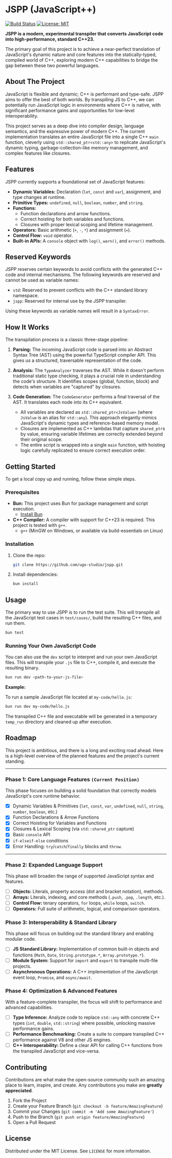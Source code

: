 # JSPP (JavaScript++)

[![Build Status](https://img.shields.io/badge/build-passing-brightgreen)](https://github.com/ugo-studio/jspp)
[![License: MIT](https://img.shields.io/badge/License-MIT-yellow.svg)](https://opensource.org/licenses/MIT)

**JSPP is a modern, experimental transpiler that converts JavaScript code into high-performance, standard C++23.**

The primary goal of this project is to achieve a near-perfect translation of JavaScript's dynamic nature and core features into the statically-typed, compiled world of C++, exploring modern C++ capabilities to bridge the gap between these two powerful languages.

## About The Project

JavaScript is flexible and dynamic; C++ is performant and type-safe. JSPP aims to offer the best of both worlds. By transpiling JS to C++, we can potentially run JavaScript logic in environments where C++ is native, with significant performance gains and opportunities for low-level interoperability.

This project serves as a deep dive into compiler design, language semantics, and the expressive power of modern C++. The current implementation translates an entire JavaScript file into a single C++ `main` function, cleverly using `std::shared_ptr<std::any>` to replicate JavaScript's dynamic typing, garbage-collection-like memory management, and complex features like closures.

## Features

JSPP currently supports a foundational set of JavaScript features:

- **Dynamic Variables:** Declaration (`let`, `const` and `var`), assignment, and type changes at runtime.
- **Primitive Types:** `undefined`, `null`, `boolean`, `number`, and `string`.
- **Functions:**
  - Function declarations and arrow functions.
  - Correct hoisting for both variables and functions.
  - Closures with proper lexical scoping and lifetime management.
- **Operators:** Basic arithmetic (`+`, `-`, `*`) and assignment (`=`).
- **Control Flow:** `void` operator.
- **Built-in APIs:** A `console` object with `log()`, `warn()`, and `error()` methods.

## Reserved Keywords

JSPP reserves certain keywords to avoid conflicts with the generated C++ code and internal mechanisms. The following keywords are reserved and cannot be used as variable names:

- `std`: Reserved to prevent conflicts with the C++ standard library namespace.
- `jspp`: Reserved for internal use by the JSPP transpiler.

Using these keywords as variable names will result in a `SyntaxError`.

## How It Works

The transpilation process is a classic three-stage pipeline:

1.  **Parsing:** The incoming JavaScript code is parsed into an Abstract Syntax Tree (AST) using the powerful TypeScript compiler API. This gives us a structured, traversable representation of the code.

2.  **Analysis:** The `TypeAnalyzer` traverses the AST. While it doesn't perform traditional static type checking, it plays a crucial role in understanding the code's structure. It identifies scopes (global, function, block) and detects when variables are "captured" by closures.

3.  **Code Generation:** The `CodeGenerator` performs a final traversal of the AST. It translates each node into its C++ equivalent.
    - All variables are declared as `std::shared_ptr<JsValue>` (where `JsValue` is an alias for `std::any`). This approach elegantly mimics JavaScript's dynamic types and reference-based memory model.
    - Closures are implemented as C++ lambdas that capture `shared_ptr`s by value, ensuring variable lifetimes are correctly extended beyond their original scope.
    - The entire script is wrapped into a single `main` function, with hoisting logic carefully replicated to ensure correct execution order.

## Getting Started

To get a local copy up and running, follow these simple steps.

### Prerequisites

- **Bun:** This project uses Bun for package management and script execution.
  - [Install Bun](https://bun.sh/docs/installation)
- **C++ Compiler:** A compiler with support for C++23 is required. This project is tested with `g++`.
  - `g++` (MinGW on Windows, or available via build-essentials on Linux)

### Installation

1.  Clone the repo:
    ```sh
    git clone https://github.com/ugo-studio/jspp.git
    ```
2.  Install dependencies:
    ```sh
    bun install
    ```

## Usage

The primary way to use JSPP is to run the test suite. This will transpile all the JavaScript test cases in `test/cases/`, build the resulting C++ files, and run them.

```sh
bun test
```

### Running Your Own JavaScript Code

You can also use the `dev` script to interpret and run your own JavaScript files. This will transpile your `.js` file to C++, compile it, and execute the resulting binary.

```sh
bun run dev <path-to-your-js-file>
```

**Example:**

To run a sample JavaScript file located at `my-code/hello.js`:

```sh
bun run dev my-code/hello.js
```

The transpiled C++ file and executable will be generated in a temporary `temp_run` directory and cleaned up after execution.

## Roadmap

This project is ambitious, and there is a long and exciting road ahead. Here is a high-level overview of the planned features and the project's current standing.

---

### **Phase 1: Core Language Features** `(Current Position)`

This phase focuses on building a solid foundation that correctly models JavaScript's core runtime behavior.

- [x] Dynamic Variables & Primitives (`let`, `const`, `var`, `undefined`, `null`, `string`, `number`, `boolean`, etc.)
- [x] Function Declarations & Arrow Functions
- [x] Correct Hoisting for Variables and Functions
- [x] Closures & Lexical Scoping (via `std::shared_ptr` capture)
- [x] Basic `console` API
- [x] `if-elseif-else` conditions
- [x] Error Handling: `try`/`catch`/`finally` blocks and `throw`.

---

### **Phase 2: Expanded Language Support**

This phase will broaden the range of supported JavaScript syntax and features.

- [ ] **Objects:** Literals, property access (dot and bracket notation), methods.
- [ ] **Arrays:** Literals, indexing, and core methods (`.push`, `.pop`, `.length`, etc.).
- [ ] **Control Flow:** tenary operators, `for` loops, `while` loops, `switch`.
- [ ] **Operators:** Full suite of arithmetic, logical, and comparison operators.

### **Phase 3: Interoperability & Standard Library**

This phase will focus on building out the standard library and enabling modular code.

- [ ] **JS Standard Library:** Implementation of common built-in objects and functions (`Math`, `Date`, `String.prototype.*`, `Array.prototype.*`).
- [ ] **Module System:** Support for `import` and `export` to transpile multi-file projects.
- [ ] **Asynchronous Operations:** A C++ implementation of the JavaScript event loop, `Promise`, and `async/await`.

### **Phase 4: Optimization & Advanced Features**

With a feature-complete transpiler, the focus will shift to performance and advanced capabilities.

- [ ] **Type Inference:** Analyze code to replace `std::any` with concrete C++ types (`int`, `double`, `std::string`) where possible, unlocking massive performance gains.
- [ ] **Performance Benchmarking:** Create a suite to compare transpiled C++ performance against V8 and other JS engines.
- [ ] **C++ Interoperability:** Define a clear API for calling C++ functions from the transpiled JavaScript and vice-versa.

## Contributing

Contributions are what make the open-source community such an amazing place to learn, inspire, and create. Any contributions you make are **greatly appreciated**.

1.  Fork the Project
2.  Create your Feature Branch (`git checkout -b feature/AmazingFeature`)
3.  Commit your Changes (`git commit -m 'Add some AmazingFeature'`)
4.  Push to the Branch (`git push origin feature/AmazingFeature`)
5.  Open a Pull Request

## License

Distributed under the MIT License. See `LICENSE` for more information.
